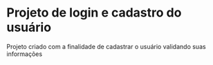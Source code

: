 # Projeto de login e cadastro do usuário
Projeto criado com a finalidade de cadastrar o usuário validando suas informações 
